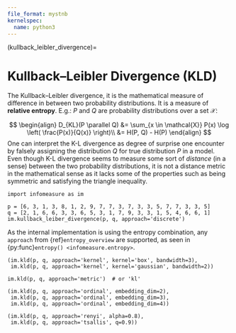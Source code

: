 ```yaml
---
file_format: mystnb
kernelspec:
  name: python3
---
```


(kullback_leibler_divergence)=
# Kullback–Leibler Divergence **(KLD)**
The Kullback–Leibler divergence, it is the mathematical measure of difference in between two probability distributions.
It is a measure of **relative entropy**.
E.g.: $P$ and $Q$ are probability distributions over a set $\mathcal{X}$:

$$
\begin{align}
D_{KL}(P \parallel Q) &= \sum_{x \in \mathcal{X}} P(x) \log \left( \frac{P(x)}{Q(x)} \right)\\
&= H(P, Q) - H(P)
\end{align}
$$
One can interpret the K-L divergence as degree of surprise one encounter by falsely assigning the distribution $Q$ for true distribution $P$ in a model. Even though K-L divergence seems to measure some sort of _distance_ (in a sense) between the two probability distributions, it is not a distance metric in the mathematical sense as it lacks some of the properties such as being symmetric and satisfying the triangle inequality.

```{code-cell}
import infomeasure as im

p = [6, 3, 1, 3, 8, 1, 2, 9, 7, 7, 3, 7, 3, 3, 5, 7, 7, 3, 3, 5]
q = [2, 1, 6, 6, 3, 3, 6, 5, 3, 1, 7, 9, 3, 3, 1, 5, 4, 6, 6, 1]
im.kullback_leiber_divergence(p, q, approach='discrete')
```

As the internal implementation is using the entropy combination,
any `approach` from {ref}`entropy_overview` are supported, as seen in {py:func}`entropy() <infomeasure.entropy>`.

```{code-cell}
(im.kld(p, q, approach='kernel', kernel='box', bandwidth=3),
 im.kld(p, q, approach='kernel', kernel='gaussian', bandwidth=2))
```

```{code-cell}
im.kld(p, q, approach='metric')  # or 'kl'
```

```{code-cell}
(im.kld(p, q, approach='ordinal', embedding_dim=2),
 im.kld(p, q, approach='ordinal', embedding_dim=3),
 im.kld(p, q, approach='ordinal', embedding_dim=4))
```

```{code-cell}
(im.kld(p, q, approach='renyi', alpha=0.8),
 im.kld(p, q, approach='tsallis', q=0.9))
```
